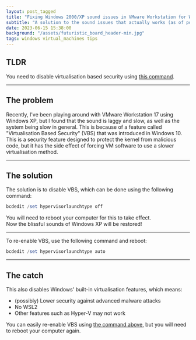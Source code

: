 ```yaml
---
layout: post_tagged
title: "Fixing Windows 2000/XP sound issues in VMware Workstation for Windows 10/11"
subtitle: "A solution to the sound issues that actually works (as of posting), no magic tools required!"
date: 2023-06-15 15:38:00
background: "/assets/futuristic_board_header-min.jpg"
tags: windows virtual_machines tips
---
```


## TLDR

You need to disable virtualisation based security using [this command](#command).

---

## The problem

Recently, I've been playing around with VMware Workstation 17 using Windows XP, but I found that the sound is laggy and slow, as well as the system being slow in general. This is because of a feature called "Virtualisation Based Security" (VBS) that was introduced in Windows 10. This is a security feature designed to protect the kernel from malicious code, but it has the side effect of forcing VM software to use a slower virtualisation method.

---

## The solution

The solution is to disable VBS, which can be done using the following command:

<a name="command"></a>

```powershell
bcdedit /set hypervisorlaunchtype off
```

You will need to reboot your computer for this to take effect.<br />
Now the blissful sounds of Windows XP will be restored!

---

To re-enable VBS, use the following command and reboot:

<a name="revert-command"></a>

```powershell
bcdedit /set hypervisorlaunchtype auto
```

---

## The catch

This also disables Windows' built-in virtualisation features, which means:

- (possibly) Lower security against advanced malware attacks
- No WSL2
- Other features such as Hyper-V may not work

You can easily re-enable VBS using [the command above](#revert-command), but you will need to reboot your computer again.
